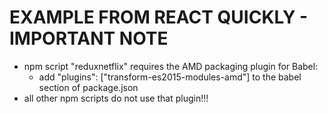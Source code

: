 # EXAMPLE FROM REACT QUICKLY - IMPORTANT NOTE

- npm script "reduxnetflix" requires the AMD packaging plugin for Babel:
  + add "plugins": ["transform-es2015-modules-amd"] to the babel section of package.json
- all other npm scripts do not use that plugin!!!